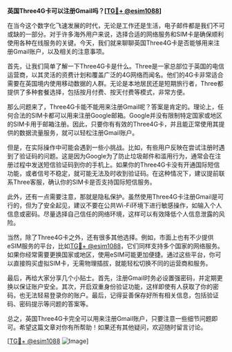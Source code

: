**英国Three4G卡可以注册Gmail吗？[[TG💪+ @esim1088](https://t.me/s/esim1088)]**

在当今这个数字化飞速发展的时代，无论是工作还是生活，电子邮件都是我们不可或缺的一部分。对于许多海外用户来说，选择合适的网络服务和SIM卡是确保顺利使用各种在线服务的关键。今天，我们就来聊聊英国Three4G卡是否能够用来注册Gmail账户，以及相关的注意事项。

首先，让我们简单了解一下Three4G卡是什么。Three是一家总部位于英国的电信运营商，以其灵活的资费计划和覆盖广泛的4G网络而闻名。他们的4G卡非常适合需要在英国境内使用移动数据的人群。无论是本地居民还是短期旅行者，Three都提供了多种套餐选择，包括按月付费、按天付费等模式，非常方便。

那么问题来了，Three4G卡能不能用来注册Gmail呢？答案是肯定的。理论上，任何合法的SIM卡都可以用来注册Google邮箱。Google并没有限制特定国家或地区的SIM卡用于邮箱注册。因此，只要你有有效的Three4G卡，并且能正常使用其提供的数据流量服务，就可以轻松注册Gmail账户。

但是，在实际操作中可能会遇到一些小挑战。比如，有些用户反映在尝试注册时遇到了验证码的问题。这是因为Google为了防止垃圾邮件和滥用行为，通常会在注册过程中发送短信验证码到你的手机上。如果你的Three4G卡没有开通国际短信功能，或者信号不稳定，就可能无法及时收到验证码。在这种情况下，建议提前联系Three客服，确认你的SIM卡是否支持国际短信服务。

此外，还有一点需要注意，那就是隐私保护。虽然使用Three4G卡注册Gmail是可行的，但为了安全起见，建议不要在公共Wi-Fi环境下进行敏感操作，如输入个人信息或密码。尽量选择自己信任的网络环境，这样可以有效降低个人信息泄露的风险。

当然，除了Three4G卡之外，还有很多其他选择。例如，市面上也有不少提供eSIM服务的平台，比如[TG💪+ @esim1088](https://t.me/s/esim1088)，它们同样支持多个国家的网络服务。如果你经常需要更换国家或地区，使用eSIM可能更加便捷。通过这些平台，你可以直接购买虚拟SIM卡，无需物理插拔，就能轻松切换不同的运营商和服务。

最后，再给大家分享几个小贴士。首先，注册Gmail时务必设置强密码，并定期更换以保证账户安全。其次，开启双重身份验证功能，这样即使有人获取了你的密码，也无法轻易登录你的账户。最后，记得妥善保存好所有相关信息，包括验证码、密码提示等问题的答案等。

总之，英国Three4G卡完全可以用来注册Gmail账户，只要注意一些细节问题即可。希望这篇文章对你有所帮助！如果还有其他疑问，欢迎随时留言讨论。

[[TG💪+ @esim1088](https://t.me/s/esim1088) ![Image](https://i.postimg.cc/4NQfJmqS/Snipaste-2025-05-13-00-14-12.png)]